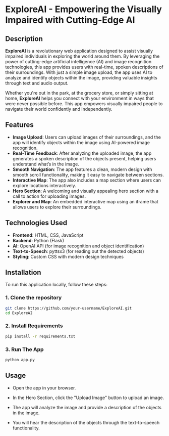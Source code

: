 # **ExploreAI** - Empowering the Visually Impaired with Cutting-Edge AI

## Description
**ExploreAI** is a revolutionary web application designed to assist visually impaired individuals in exploring the world around them. By leveraging the power of cutting-edge artificial intelligence (AI) and image recognition technologies, this app provides users with real-time, spoken descriptions of their surroundings. With just a simple image upload, the app uses AI to analyze and identify objects within the image, providing valuable insights through text and audio output.

Whether you're out in the park, at the grocery store, or simply sitting at home, **ExploreAI** helps you connect with your environment in ways that were never possible before. This app empowers visually impaired people to navigate their world confidently and independently.

## Features
- **Image Upload**: Users can upload images of their surroundings, and the app will identify objects within the image using AI-powered image recognition.
- **Real-Time Feedback**: After analyzing the uploaded image, the app generates a spoken description of the objects present, helping users understand what’s in the image.
- **Smooth Navigation**: The app features a clean, modern design with smooth scroll functionality, making it easy to navigate between sections.
- **Interactive Map**: The app also includes a map section where users can explore locations interactively.
- **Hero Section**: A welcoming and visually appealing hero section with a call to action for uploading images.
- **Explorer and Map**: An embedded interactive map using an iframe that allows users to explore their surroundings.

## Technologies Used
- **Frontend**: HTML, CSS, JavaScript
- **Backend**: Python (Flask)
- **AI**: OpenAI API (for image recognition and object identification)
- **Text-to-Speech**: pyttsx3 (for reading out the detected objects)
- **Styling**: Custom CSS with modern design techniques

## Installation

To run this application locally, follow these steps:

### 1. Clone the repository

```bash
git clone https://github.com/your-username/ExploreAI.git
cd ExploreAI
```

### 2. Install Requirements

```bash
pip install -r requirements.txt
```

### 3. Run The App

```bash
python app.py
```

## Usage
 - Open the app in your browser.

 - In the Hero Section, click the "Upload Image" button to upload an image.

 - The app will analyze the image and provide a description of the objects in the image.

 - You will hear the description of the objects through the text-to-speech functionality.
